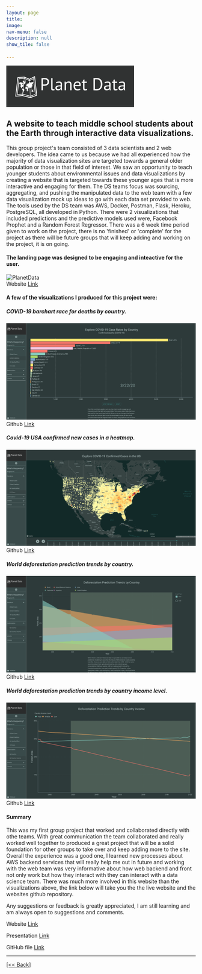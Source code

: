 ```yaml
---
layout: page
title:
image: 
nav-menu: false
description: null
show_tile: false

---
```


![PlanetData](/assets/images/PlanetDataVision/PDVheader.png) <br>

## A website to teach middle school students about the Earth through interactive data visualizations.
This group project's team consisted of 3 data scientists and 2 web developers.  The idea came to us because we had all experienced how the majority of data visualization sites are targeted towards a general older population or those in that field of interest.  We saw an opportunity to teach younger students about environmental issues and data visualizations by creating a website that is targeted towards these younger ages that is more interactive and engaging for them.  The DS teams focus was sourcing, aggregating, and pushing the manipulated data to the web team with a few data visualization mock up ideas to go with each data set provided to web.  The tools used by the DS team was AWS, Docker, Postman, Flask, Heroku, PostgreSQL, all developed in Python.  There were 2 visualizations that included predictions and the predictive models used were, Facebook Prophet and a Random Forest Regressor.  There was a 6 week time period given to work on the project, there is no 'finished' or 'complete' for the project as there will be future groups that will keep adding and working on the project, it is on going.

#### The landing page was designed to be engaging and inteactive for the user.
![PlanetData](/assets/images/PlanetDataVision/PDV1.jpg) <br>
Website
[Link]({{'https://planetdata.vision'}})

#### A few of the visualizations I produced for this project were: 

##### COVID-19 barchart race for deaths by country.
![PlanetData](/assets/images/PlanetDataVision/PDV2.png) <br>
Github
[Link]({{'https://cvanchieri.github.io/DSPortfolio/Post_COVID19BarChartRace.html'}})

##### Covid-19 USA confirmed new cases in a heatmap. 
![PlanetData](/assets/images/PlanetDataVision/PDV3.png) <br>
Github
[Link]({{https://cvanchieri.github.io/DSPortfolio/Post_COVID19PlotlyLineGraph.html'}})

##### World deforestation prediction trends by country.
![PlanetData](/assets/images/PlanetDataVision/PDV4.png) <br>
Github
[Link]({{'https://github.com/CVanchieri/DSPortfolio/blob/master/posts/DeforestationPredictionsTrendsPost/DeforestationPredictionTrends.ipynb'}})

##### World deforestation prediction trends by country income level.
![PlanetData](/assets/images/PlanetDataVision/PDV5.png) <br>
Github
[Link]({{'https://github.com/CVanchieri/DSPortfolio/blob/master/posts/DeforestationPredictionsTrendsPost/DeforestationPredictionTrends.ipynb'}})

#### Summary
This was my first group project that worked and collaborated directly with othe teams.  With great communication the team collaborated and really worked well together to produced a great project that will be a solid foundation for other groups to take over and keep adding more to the site.  Overall the experience was a good one, I learned new processes about AWS backend services that will really help me out in future and working with the web team was very informative about how web backend and front not only work but how they interact with they can interact with a data science team.  There was much more involved in this website than the visualizations above, the link below will take you the the live website and the websites github repository.

Any suggestions or feedback is greatly appreciated, I am still learning and am always open to suggestions and comments. <br>

Website
[Link]({{'https://planetdata.vision'}})

Presentation
[Link]({{'https://www.youtube.com/watch?v=ge4I4dDznEc&feature=emb_logo'}})

GitHub file 
[Link]({{'https://github.com/CVanchieri/PlanetData.Vision'}})




---
[[<< Back]](https://cvanchieri.github.io/DSPortfolio/Tile1_Projects.html)

